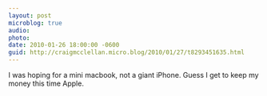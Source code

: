 ```yaml
---
layout: post
microblog: true
audio: 
photo: 
date: 2010-01-26 18:00:00 -0600
guid: http://craigmcclellan.micro.blog/2010/01/27/t8293451635.html
---
```

I was hoping for a mini macbook, not a giant iPhone.  Guess I get to keep my money this time Apple.
